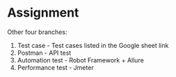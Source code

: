 # Assignment

Other four branches:
1. Test case - Test cases listed in the Google sheet link
2. Postman   - API test
3. Automation test - Robot Framework + Allure
4. Performance test - Jmeter
